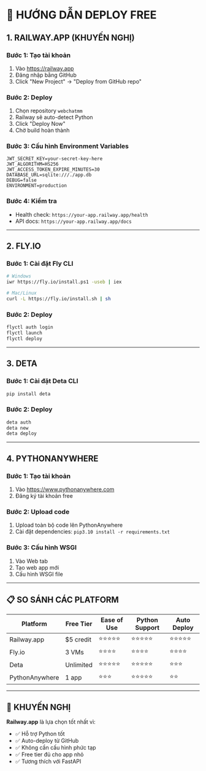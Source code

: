 # 🚀 HƯỚNG DẪN DEPLOY FREE

## 1. RAILWAY.APP (KHUYẾN NGHỊ)

### Bước 1: Tạo tài khoản
1. Vào https://railway.app
2. Đăng nhập bằng GitHub
3. Click "New Project" → "Deploy from GitHub repo"

### Bước 2: Deploy
1. Chọn repository `webchatmm`
2. Railway sẽ auto-detect Python
3. Click "Deploy Now"
4. Chờ build hoàn thành

### Bước 3: Cấu hình Environment Variables
```
JWT_SECRET_KEY=your-secret-key-here
JWT_ALGORITHM=HS256
JWT_ACCESS_TOKEN_EXPIRE_MINUTES=30
DATABASE_URL=sqlite:///./app.db
DEBUG=false
ENVIRONMENT=production
```

### Bước 4: Kiểm tra
- Health check: `https://your-app.railway.app/health`
- API docs: `https://your-app.railway.app/docs`

---

## 2. FLY.IO

### Bước 1: Cài đặt Fly CLI
```bash
# Windows
iwr https://fly.io/install.ps1 -useb | iex

# Mac/Linux
curl -L https://fly.io/install.sh | sh
```

### Bước 2: Deploy
```bash
flyctl auth login
flyctl launch
flyctl deploy
```

---

## 3. DETA

### Bước 1: Cài đặt Deta CLI
```bash
pip install deta
```

### Bước 2: Deploy
```bash
deta auth
deta new
deta deploy
```

---

## 4. PYTHONANYWHERE

### Bước 1: Tạo tài khoản
1. Vào https://www.pythonanywhere.com
2. Đăng ký tài khoản free

### Bước 2: Upload code
1. Upload toàn bộ code lên PythonAnywhere
2. Cài đặt dependencies: `pip3.10 install -r requirements.txt`

### Bước 3: Cấu hình WSGI
1. Vào Web tab
2. Tạo web app mới
3. Cấu hình WSGI file

---

## 📋 SO SÁNH CÁC PLATFORM

| Platform | Free Tier | Ease of Use | Python Support | Auto Deploy |
|----------|-----------|-------------|----------------|-------------|
| Railway.app | $5 credit | ⭐⭐⭐⭐⭐ | ⭐⭐⭐⭐⭐ | ⭐⭐⭐⭐⭐ |
| Fly.io | 3 VMs | ⭐⭐⭐⭐ | ⭐⭐⭐⭐ | ⭐⭐⭐⭐ |
| Deta | Unlimited | ⭐⭐⭐⭐⭐ | ⭐⭐⭐⭐⭐ | ⭐⭐⭐ |
| PythonAnywhere | 1 app | ⭐⭐⭐ | ⭐⭐⭐⭐⭐ | ⭐⭐ |

---

## 🎯 KHUYẾN NGHỊ

**Railway.app** là lựa chọn tốt nhất vì:
- ✅ Hỗ trợ Python tốt
- ✅ Auto-deploy từ GitHub
- ✅ Không cần cấu hình phức tạp
- ✅ Free tier đủ cho app nhỏ
- ✅ Tương thích với FastAPI
